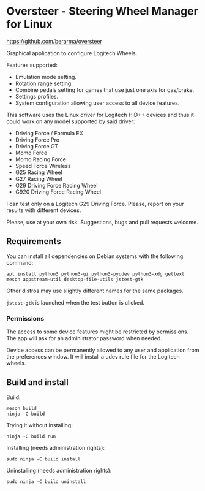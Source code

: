 # Oversteer - Steering Wheel Manager for Linux

https://github.com/berarma/oversteer

Graphical application to configure Logitech Wheels.

Features supported:
 - Emulation mode setting.
 - Rotation range setting.
 - Combine pedals setting for games that use just one axis for gas/brake.
 - Settings profiles.
 - System configuration allowing user access to all device features.

This software uses the Linux driver for Logitech HID++ devices and thus it
could work on any model supported by said driver:

 - Driving Force / Formula EX
 - Driving Force Pro
 - Driving Force GT
 - Momo Force
 - Momo Racing Force
 - Speed Force Wireless
 - G25 Racing Wheel
 - G27 Racing Wheel
 - G29 Driving Force Racing Wheel
 - G920 Driving Force Racing Wheel

I can test only on a Logitech G29 Driving Force. Please, report on your results
with different devices.

Please, use at your own risk. Suggestions, bugs and pull requests welcome.

## Requirements

You can install all dependencies on Debian systems with the following command:

```apt install python3 python3-gi python3-pyudev python3-xdg gettext meson appstream-util desktop-file-utils jstest-gtk```

Other distros may use slightly different names for the same packages.

```jstest-gtk``` is launched when the test button is clicked.

### Permissions

The access to some device features might be restricted by permissions. The app
will ask for an administrator password when needed.

Device access can be permanently allowed to any user and application from the
preferences window. It will install a udev rule file for the Logitech wheels.

## Build and install

Build:

```
meson build
ninja -C build
```

Trying it without installing:

```ninja -C build run```

Installing (needs administration rights):

```sudo ninja -C build install```

Uninstalling (needs administration rights):

```sudo ninja -C build uninstall```

